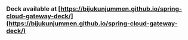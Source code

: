 ### Deck available at [https://bijukunjummen.github.io/spring-cloud-gateway-deck/](https://bijukunjummen.github.io/spring-cloud-gateway-deck/)